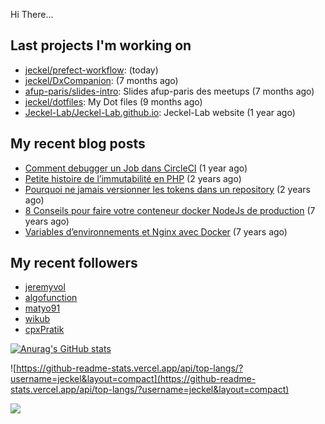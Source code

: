 Hi There...

## Last projects I'm working on

 - [jeckel/prefect-workflow](https://github.com/jeckel/prefect-workflow):  (today)
 - [jeckel/DxCompanion](https://github.com/jeckel/DxCompanion):  (7 months ago)
 - [afup-paris/slides-intro](https://github.com/afup-paris/slides-intro): Slides afup-paris des meetups (7 months ago)
 - [jeckel/dotfiles](https://github.com/jeckel/dotfiles): My Dot files (9 months ago)
 - [Jeckel-Lab/Jeckel-Lab.github.io](https://github.com/Jeckel-Lab/Jeckel-Lab.github.io): Jeckel-Lab website (1 year ago)

## My recent blog posts

- [Comment debugger un Job dans CircleCI](https://jeckel-lab.fr/ci-cd/2024/02/15/debugger-un-job-circleci.html) (1 year ago)
- [Petite histoire de l’immutabilité en PHP](https://jeckel-lab.fr/php/2023/10/02/histoire-immutabilite-en-php.html) (2 years ago)
- [Pourquoi ne jamais versionner les tokens dans un repository](https://jeckel-lab.fr/devops/2023/09/21/ne-pas-versionner-les-tokens-dans-git.html) (2 years ago)
- [8 Conseils pour faire votre conteneur docker NodeJs de production](https://jeckel-lab.fr/devops/2018/02/08/conteneur-nodejs-en-production.html) (7 years ago)
- [Variables d’environnements et Nginx avec Docker](https://jeckel-lab.fr/devops/2018/01/22/env-variables-nginx-docker.html) (7 years ago)

## My recent followers

- [jeremyvol](https://github.com/jeremyvol)
- [algofunction](https://github.com/algofunction)
- [matyo91](https://github.com/matyo91)
- [wikub](https://github.com/wikub)
- [cpxPratik](https://github.com/cpxPratik)


[![Anurag's GitHub stats](https://github-readme-stats.vercel.app/api?username=jeckel)](https://github.com/anuraghazra/github-readme-stats)

![https://github-readme-stats.vercel.app/api/top-langs/?username=jeckel&layout=compact](https://github-readme-stats.vercel.app/api/top-langs/?username=jeckel&layout=compact)

![](https://komarev.com/ghpvc/?username=jeckel&color=blue)
